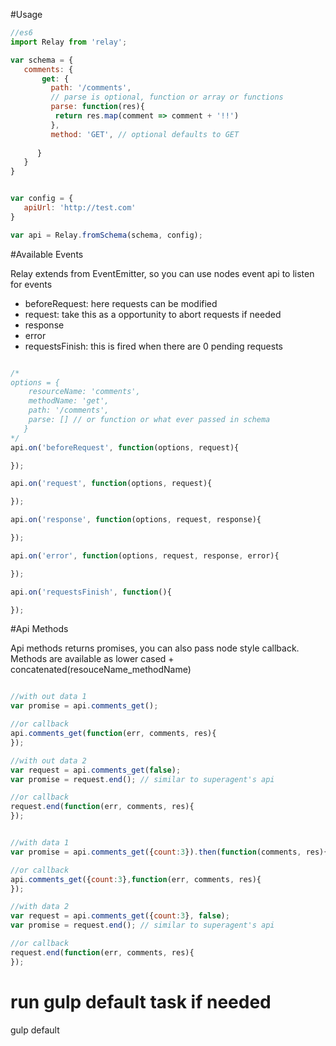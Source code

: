 #Usage


```js
//es6
import Relay from 'relay';

var schema = {
   comments: {
       get: {
         path: '/comments',
         // parse is optional, function or array or functions
         parse: function(res){
          return res.map(comment => comment + '!!')
         },
         method: 'GET', // optional defaults to GET  
         
      } 
   }
}


var config = {
   apiUrl: 'http://test.com'
}

var api = Relay.fromSchema(schema, config);

```

#Available Events

Relay extends from EventEmitter, so you can use nodes event api to listen for events

* beforeRequest: here requests can be modified
* request: take this as a opportunity to abort requests if needed 
* response 
* error
* requestsFinish: this is fired when there are 0 pending requests


```js

/*
options = {
    resourceName: 'comments',
    methodName: 'get',
    path: '/comments',
    parse: [] // or function or what ever passed in schema
   } 
*/
api.on('beforeRequest', function(options, request){

});

api.on('request', function(options, request){

});

api.on('response', function(options, request, response){

});

api.on('error', function(options, request, response, error){

});

api.on('requestsFinish', function(){

});

```


#Api Methods

Api methods returns promises, you can also pass node style callback. Methods are available as lower cased + concatenated(resouceName_methodName) 


```js

//with out data 1
var promise = api.comments_get();

//or callback
api.comments_get(function(err, comments, res){
}); 

//with out data 2
var request = api.comments_get(false);
var promise = request.end(); // similar to superagent's api

//or callback
request.end(function(err, comments, res){
});


//with data 1
var promise = api.comments_get({count:3}).then(function(comments, res){});

//or callback
api.comments_get({count:3},function(err, comments, res){
});

//with data 2
var request = api.comments_get({count:3}, false);
var promise = request.end(); // similar to superagent's api

//or callback
request.end(function(err, comments, res){
});

```
 




# run gulp default task if needed
gulp default
